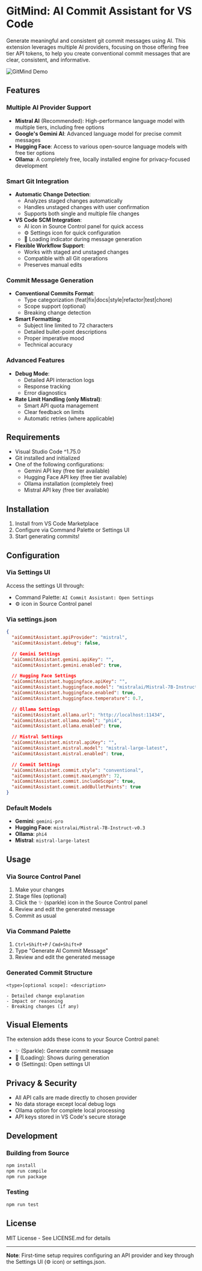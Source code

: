 # GitMind: AI Commit Assistant for VS Code

Generate meaningful and consistent git commit messages using AI. This extension leverages multiple AI providers, focusing on those offering free tier API tokens, to help you create conventional commit messages that are clear, consistent, and informative.

![GitMind Demo](https://shahabahreini.com/wp-content/uploads/toturial.gif)

## Features

### Multiple AI Provider Support

- **Mistral AI** (Recommended): High-performance language model with multiple tiers, including free options
- **Google's Gemini AI**: Advanced language model for precise commit messages
- **Hugging Face**: Access to various open-source language models with free tier options
- **Ollama**: A completely free, locally installed engine for privacy-focused development

### Smart Git Integration

- **Automatic Change Detection**:
  - Analyzes staged changes automatically
  - Handles unstaged changes with user confirmation
  - Supports both single and multiple file changes
- **VS Code SCM Integration**:
  - AI icon in Source Control panel for quick access
  - ⚙️ Settings icon for quick configuration
  - 🔄 Loading indicator during message generation
- **Flexible Workflow Support**:
  - Works with staged and unstaged changes
  - Compatible with all Git operations
  - Preserves manual edits

### Commit Message Generation

- **Conventional Commits Format**:
  - Type categorization (feat|fix|docs|style|refactor|test|chore)
  - Scope support (optional)
  - Breaking change detection
- **Smart Formatting**:
  - Subject line limited to 72 characters
  - Detailed bullet-point descriptions
  - Proper imperative mood
  - Technical accuracy

### Advanced Features

- **Debug Mode**:
  - Detailed API interaction logs
  - Response tracking
  - Error diagnostics
- **Rate Limit Handling (only Mistral)**:
  - Smart API quota management
  - Clear feedback on limits
  - Automatic retries (where applicable)

## Requirements

- Visual Studio Code ^1.75.0
- Git installed and initialized
- One of the following configurations:
  - Gemini API key (free tier available)
  - Hugging Face API key (free tier available)
  - Ollama installation (completely free)
  - Mistral API key (free tier available)

## Installation

1. Install from VS Code Marketplace
2. Configure via Command Palette or Settings UI
3. Start generating commits!

## Configuration

### Via Settings UI

Access the settings UI through:

- Command Palette: `AI Commit Assistant: Open Settings`
- ⚙️ icon in Source Control panel

### Via settings.json

```json
{
  "aiCommitAssistant.apiProvider": "mistral",
  "aiCommitAssistant.debug": false,

  // Gemini Settings
  "aiCommitAssistant.gemini.apiKey": "",
  "aiCommitAssistant.gemini.enabled": true,

  // Hugging Face Settings
  "aiCommitAssistant.huggingface.apiKey": "",
  "aiCommitAssistant.huggingface.model": "mistralai/Mistral-7B-Instruct-v0.3",
  "aiCommitAssistant.huggingface.enabled": true,
  "aiCommitAssistant.huggingface.temperature": 0.7,

  // Ollama Settings
  "aiCommitAssistant.ollama.url": "http://localhost:11434",
  "aiCommitAssistant.ollama.model": "phi4",
  "aiCommitAssistant.ollama.enabled": true,

  // Mistral Settings
  "aiCommitAssistant.mistral.apiKey": "",
  "aiCommitAssistant.mistral.model": "mistral-large-latest",
  "aiCommitAssistant.mistral.enabled": true,

  // Commit Settings
  "aiCommitAssistant.commit.style": "conventional",
  "aiCommitAssistant.commit.maxLength": 72,
  "aiCommitAssistant.commit.includeScope": true,
  "aiCommitAssistant.commit.addBulletPoints": true
}
```

### Default Models

- **Gemini**: `gemini-pro`
- **Hugging Face**: `mistralai/Mistral-7B-Instruct-v0.3`
- **Ollama**: `phi4`
- **Mistral**: `mistral-large-latest`

## Usage

### Via Source Control Panel

1. Make your changes
2. Stage files (optional)
3. Click the ✨ (sparkle) icon in the Source Control panel
4. Review and edit the generated message
5. Commit as usual

### Via Command Palette

1. `Ctrl+Shift+P` / `Cmd+Shift+P`
2. Type "Generate AI Commit Message"
3. Review and edit the generated message

### Generated Commit Structure

```
<type>[optional scope]: <description>

- Detailed change explanation
- Impact or reasoning
- Breaking changes (if any)
```

## Visual Elements

The extension adds these icons to your Source Control panel:

- ✨ (Sparkle): Generate commit message
- 🔄 (Loading): Shows during generation
- ⚙️ (Settings): Open settings UI

## Privacy & Security

- All API calls are made directly to chosen provider
- No data storage except local debug logs
- Ollama option for complete local processing
- API keys stored in VS Code's secure storage

## Development

### Building from Source

```bash
npm install
npm run compile
npm run package
```

### Testing

```bash
npm run test
```

## License

MIT License - See LICENSE.md for details

---

**Note**: First-time setup requires configuring an API provider and key through the Settings UI (⚙️ icon) or settings.json.

